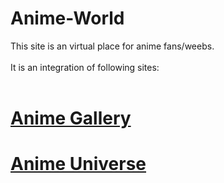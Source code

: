 # Anime-World
This site is an virtual place for anime fans/weebs.
<br>
<br>
It is an integration of following sites:
<br>
<br>
# [Anime Gallery](https://itzmeutkarshh.github.io/Anime-Gallery/)

# [Anime Universe](https://itzmeutkarshh.github.io/Anime-Universe/)


